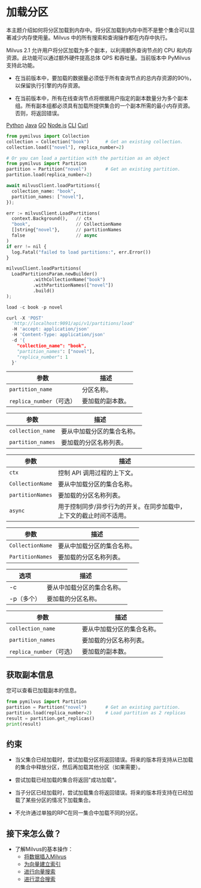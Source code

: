加载分区
====

本主题介绍如何将分区加载到内存中。将分区加载到内存中而不是整个集合可以显著减少内存使用量。Milvus 中的所有搜索和查询操作都在内存中执行。

Milvus 2.1 允许用户将分区加载为多个副本，以利用额外查询节点的 CPU 和内存资源。此功能可以通过额外硬件提高总体 QPS 和吞吐量。当前版本中 PyMilvus 支持此功能。

* 在当前版本中，要加载的数据量必须低于所有查询节点的总内存资源的90％，以保留执行引擎的内存资源。

* 在当前版本中，所有在线查询节点将根据用户指定的副本数量分为多个副本组。所有副本组都必须具有加载所提供集合的一个副本所需的最小内存资源。否则，将返回错误。

[Python](#python)
[Java](#java)
[GO](#go)
[Node.js](#javascript)
[CLI](#shell)
[Curl](#curl)

```python
from pymilvus import Collection
collection = Collection("book")      # Get an existing collection.
collection.load(["novel"], replica_number=2)

# Or you can load a partition with the partition as an object
from pymilvus import Partition
partition = Partition("novel")       # Get an existing partition.
partition.load(replica_number=2)

```

```python
await milvusClient.loadPartitions({
  collection_name: "book",
  partition_names: ["novel"],
});

```

```python
err := milvusClient.LoadPartitions(
  context.Background(),   // ctx
  "book",                 // CollectionName
  []string{"novel"},      // partitionNames
  false                   // async
)
if err != nil {
  log.Fatal("failed to load partitions:", err.Error())
}

```

```python
milvusClient.loadPartitions(
  LoadPartitionsParam.newBuilder()
          .withCollectionName("book")
          .withPartitionNames(["novel"])
          .build()
);

```

```python
load -c book -p novel

```

```python
curl -X 'POST' 
  'http://localhost:9091/api/v1/partitions/load' 
  -H 'accept: application/json' 
  -H 'Content-Type: application/json' 
  -d '{
    "collection_name": "book",
    "partition_names": ["novel"],
    "replica_number": 1
  }'

```
| 参数 | 描述 |
| --- | --- |
| `partition_name` | 分区名称。 |
| `replica_number`（可选） | 要加载的副本数。 |

| 参数 | 描述 |
| --- | --- |
| `collection_name` | 要从中加载分区的集合名称。 |
| `partition_names` | 要加载的分区名称列表。 |

| 参数 | 描述 |
| --- | --- |
| `ctx` | 控制 API 调用过程的上下文。 |
| `CollectionName` | 要从中加载分区的集合名称。 |
| `partitionNames` | 要加载的分区名称列表。 |
| `async` | 用于控制同步/异步行为的开关。在同步加载中，上下文的截止时间不适用。 |

| 参数 | 描述 |
| --- | --- |
| `CollectionName` | 要从中加载分区的集合名称。 |
| `PartitionNames` | 要加载的分区名称列表。 |

| 选项 | 描述 |
| --- | --- |
| -c | 要从中加载分区的集合名称。 |
| -p（多个） | 要加载的分区名称。 |

| 参数 | 描述 |
| --- | --- |
| `collection_name` | 要从中加载分区的集合名称。 |
| `partition_names` | 要加载的分区名称列表。 |
| `replica_number`（可选） | 要加载的副本数。 |

获取副本信息
------

您可以查看已加载副本的信息。

```python
from pymilvus import Partition
partition = Partition("novel")       # Get an existing partition.
partition.load(replica_number=2)     # Load partition as 2 replicas
result = partition.get_replicas()
print(result)

```

约束
--

* 当父集合已经加载时，尝试加载分区将返回错误。将来的版本将支持从已加载的集合中释放分区，然后再加载其他分区（如果需要）。

* 尝试加载已经加载的集合将返回"成功加载"。

* 当子分区已经加载时，尝试加载集合将返回错误。将来的版本将支持在已经加载了某些分区的情况下加载集合。

* 不允许通过单独的RPC在同一集合中加载不同的分区。

接下来怎么做？
-------

* 了解Milvus的基本操作：
	+ [将数据插入Milvus](insert_data.md)
	+ [为向量建立索引](build_index.md)
	+ [进行向量搜索](search.md)
	+ [进行混合搜索](hybridsearch.md)
